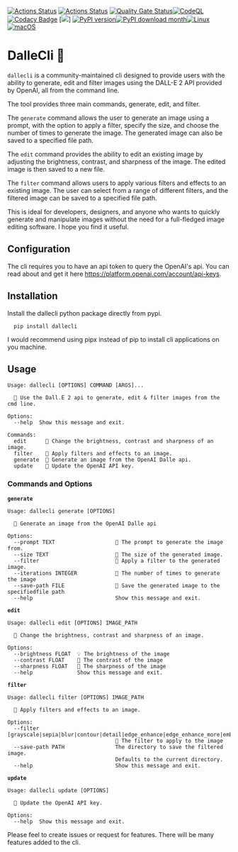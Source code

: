 [![Actions Status](https://github.com/raiyanyahya/dallecli/workflows/Build%20Test/badge.svg)](https://github.com/raiyanyahya/dallecli/actions) [![Actions Status](https://github.com/raiyanyahya/dallecli/workflows/Package%20Release/badge.svg)](https://github.com/raiyanyahya/dallecli/actions) [![Quality Gate Status](https://sonarcloud.io/api/project_badges/measure?project=raiyanyahya_dallecli&metric=alert_status)](https://sonarcloud.io/summary/new_code?id=raiyanyahya_dallecli)[![CodeQL](https://github.com/raiyanyahya/dallecli/workflows/CodeQL/badge.svg)](https://github.com/raiyanyahya/dallecli/actions?query=workflow%3ACodeQL) [![Codacy Badge](https://app.codacy.com/project/badge/Grade/851417bc6ec8405ba244438fe31dae55)](https://www.codacy.com/gh/raiyanyahya/dallecli/dashboard?utm_source=github.com&amp;utm_medium=referral&amp;utm_content=raiyanyahya/dallecli&amp;utm_campaign=Badge_Grade) [![](https://img.shields.io/badge/python-3.6+-blue.svg)] 
[![PyPI version](https://badge.fury.io/py/dallecli.png)](https://badge.fury.io/py/dallecli)[![PyPI download month](https://img.shields.io/pypi/dm/dallecli.svg)](https://pypi.python.org/pypi/dallecli/)[![Linux](https://svgshare.com/i/Zhy.svg)](https://svgshare.com/i/Zhy.svg)[![macOS](https://svgshare.com/i/ZjP.svg)](https://svgshare.com/i/ZjP.svg)
# DalleCli 💠

`dallecli` is a community-maintained cli designed to provide users with the ability to generate, edit and filter images using the DALL-E 2 API provided by OpenAI, all from the command line.

The tool provides three main commands, generate, edit, and filter.

The `generate` command allows the user to generate an image using a prompt, with the option to apply a filter, specify the size, and choose the number of times to generate the image. The generated image can also be saved to a specified file path.

The `edit` command provides the ability to edit an existing image by adjusting the brightness, contrast, and sharpness of the image. The edited image is then saved to a new file.

The `filter` command allows users to apply various filters and effects to an existing image. The user can select from a range of different filters, and the filtered image can be saved to a specified file path.

This is ideal for developers, designers, and anyone who wants to quickly generate and manipulate images without the need for a full-fledged image editing software. I hope you find it useful.

## Configuration

The cli requires you to have an api token to query the OpenAI's api. You can read about and get it here https://platform.openai.com/account/api-keys.

## Installation

Install the dallecli python package directly from pypi. 

```console
  pip install dallecli
```
I would recommend using pipx instead of pip to install cli applications on you machine.

## Usage

```console
Usage: dallecli [OPTIONS] COMMAND [ARGS]...

  💠 Use the Dall.E 2 api to generate, edit & filter images from the cmd line.

Options:
  --help  Show this message and exit.

Commands:
  edit      🎴 Change the brightness, contrast and sharpness of an image.
  filter    🦄 Apply filters and effects to an image.
  generate  🌸 Generate an image from the OpenAI Dalle api.
  update    🔐 Update the OpenAI API key.
```

### Commands and Options

**```generate```**
```console
Usage: dallecli generate [OPTIONS]

  🌸 Generate an image from the OpenAI Dalle api

Options:
  --prompt TEXT                   💬 The prompt to generate the image from.
  --size TEXT                     📐 The size of the generated image.
  --filter                        🎨 Apply a filter to the generated image.
  --iterations INTEGER            🔄 The number of times to generate the image
  --save-path FILE                💾 Save the generated image to the specifiedfile path
  --help                          Show this message and exit.
```

**```edit```**
```console
Usage: dallecli edit [OPTIONS] IMAGE_PATH

  🎴 Change the brightness, contrast and sharpness of an image.

Options:
  --brightness FLOAT  💡 The brightness of the image
  --contrast FLOAT    🌈 The contrast of the image
  --sharpness FLOAT   🔪 The sharpness of the image
  --help              Show this message and exit.
```

**```filter```**
```console
Usage: dallecli filter [OPTIONS] IMAGE_PATH

  🦄 Apply filters and effects to an image.

Options:
  --filter [grayscale|sepia|blur|contour|detail|edge_enhance|edge_enhance_more|emboss|find_edges|sharpen|smooth|smooth_more|outline|posterize|solarize|invert|flip]
                                  🎨 The filter to apply to the image
  --save-path PATH                The directory to save the filtered image.
                                  Defaults to the current directory.
  --help                          Show this message and exit.
```

**```update```**
```console
Usage: dallecli update [OPTIONS]

  🔐 Update the OpenAI API key.

Options:
  --help  Show this message and exit.
```

Please feel to create issues or request for features. There will be many features added to the cli.
